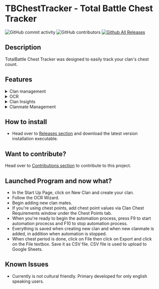 # TBChestTracker - Total Battle Chest Tracker
![GitHub commit activity](https://img.shields.io/github/commit-activity/t/SICGames/TBChestTracker)
![GitHub contributors](https://img.shields.io/github/contributors/SICGames/TBChestTracker)
[![Github All Releases](https://img.shields.io/github/downloads/SICGames/TBChestTracker/total.svg)]()

## Description
TotalBattle Chest Tracker was designed to easily track your clan's chest count. 

## Features  
<details><summary>
  Clan management
</summary>
  
 * Manage Multiple Clans.
  
</details>
<details>
<summary>
  OCR
</summary>
  
 * Choose multiple languages for the OCR to understand.
 * Select Region for OCR to extract text from with OCR Wizard.
 * OCR detects unknown clan mates and adds them to database.

</details>
<details>
<summary>
Clan Insights
</summary>
  
 * Track clan performance and statistics.
 * Future implendation is to allow clans to create goals to achieve. 
 * Future implendation is to allow simulate what they'd need to do to get higher clan wealth.
 * Filter clan insights data by name using Quick Filter feature.
 * Filter clan insights data by chest type.

</details>
<details>
<summary>
Clanmate Management
</summary>
  
 * Add clanmates via text file.
 * Add clanmates via selection rectangle.
 * Clanmate search box filters a clan mate. 
 * Create clanmate aliases by selecting parent clanmate name then their known aliases. In case OCR misreads their name. 
 * Remove multiple clanmate names.
 
</details>

## How to install
- Head over to [Releases section](https://github.com/SICGames/TBChestTracker/releases) and download the latest version installation executable.

## Want to contribute? 
Head over to [Contributions section](https://github.com/SICGames/TBChestTracker/blob/master/CONTRIBUTING.md) to contribute to this project.

## Launched Program and now what?
- In the Start Up Page, click on New Clan and create your clan. 
- Follow the OCR Wizard. 
- Begin adding new clan mates. 
- If you're using chest points, add chest point values via Clan Chest Requirements window under the Chest Points tab.
- When you're ready to begin the automation process, press F9 to start automation procecss and F10 to stop automation process.
- Everything is saved when creating new clan and when new clanmate is added, in addition when automation is stopped.
- When chest period is done, click on File then click on Export and click on the File textbox. Save it as CSV file. CSV file is used to upload to Google Sheets. 

## Known Issues
- Currently is not cultural friendly. Primary developed for only english speaking users.



